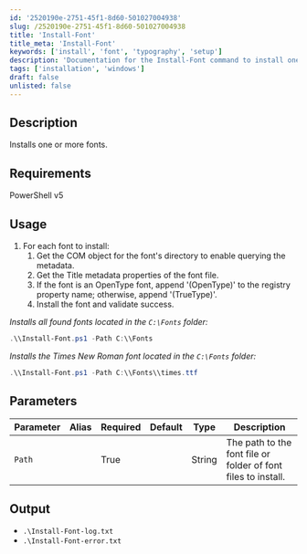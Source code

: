 ```yaml
---
id: '2520190e-2751-45f1-8d60-501027004938'
slug: /2520190e-2751-45f1-8d60-501027004938
title: 'Install-Font'
title_meta: 'Install-Font'
keywords: ['install', 'font', 'typography', 'setup']
description: 'Documentation for the Install-Font command to install one or more fonts on a Windows system.'
tags: ['installation', 'windows']
draft: false
unlisted: false
---
```


## Description
Installs one or more fonts.

## Requirements
PowerShell v5

## Usage
1. For each font to install:
   1. Get the COM object for the font's directory to enable querying the metadata.
   2. Get the Title metadata properties of the font file.
   3. If the font is an OpenType font, append '(OpenType)' to the registry property name; otherwise, append '(TrueType)'.
   4. Install the font and validate success.

*Installs all found fonts located in the `C:\Fonts` folder:*
```powershell
.\\Install-Font.ps1 -Path C:\\Fonts
```

*Installs the Times New Roman font located in the `C:\Fonts` folder:*
```powershell
.\\Install-Font.ps1 -Path C:\\Fonts\\times.ttf
```

## Parameters
| Parameter | Alias | Required | Default | Type   | Description                                                   |
| --------- | ----- | -------- | ------- | ------ | ------------------------------------------------------------- |
| `Path`    |       | True     |         | String | The path to the font file or folder of font files to install. |

## Output
- `.\Install-Font-log.txt`
- `.\Install-Font-error.txt`